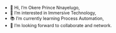 - 👋 Hi, I’m Okere Prince Nnayelugo,
- 👀 I’m interested in Immersive Technology,
- 📚 I’m currently learning Process Automation,
- 💞️ I’m looking forward to collaborate and network.
<!---
Okere-NP/Okere-NP is a ✨ special ✨ repository because its `README.md` (this file) appears on your GitHub profile.
You can click the Preview link to take a look at your changes.
--->
